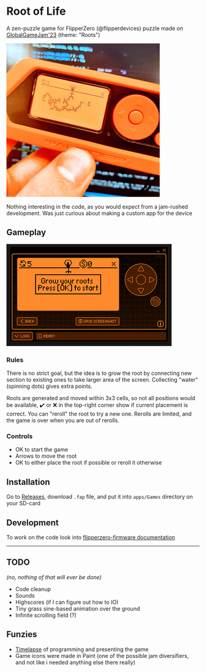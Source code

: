 # Root of Life

A zen-puzzle game for FlipperZero (@flipperdevices) puzzle made on [GlobalGameJam'23](https://globalgamejam.org/2023/games/roots-life-9) (theme: "Roots")

![FlipperZero with the game on it](docs/device.jpeg)

Nothing interesting in the code, as you would expect from a jam-rushed development. Was just curious about making a custom app for the device

## Gameplay

![Gameplay Gif](docs/gameplay_s.gif)

### Rules

There is no strict goal, but the idea is to grow the root by connecting new section to existing ones to take larger area of the screen. Collecting "water" (spinning dots) gives extra points.

Roots are generated and moved within 3x3 cells, so not all positions would be available, ✔️ or ❌ in the top-right corner show if current placement is correct. You can "reroll" the root to try a new one. Rerolls are limited, and the game is over when you are out of rerolls.

### Controls

- OK to start the game
- Arrows to move the root
- OK to either place the root if possible or reroll it otherwise

## Installation

Go to [Releases](https://github.com/Xorboo/root-of-life/releases), download `.fap` file, and put it into `apps/Games` directory on your SD-card

## Development

To work on the code look into [flipperzero-firmware documentation](https://github.com/flipperdevices/flipperzero-firmware/blob/dev/documentation/AppsOnSDCard.md#how-to-set-up-an-application-to-be-built-as-a-fap)

---

## TODO

_(no, nothing of that will ever be done)_

- Code cleanup
- Sounds
- Highscores (if I can figure out how to IO)
- Tiny grass sine-based animation over the ground
- Infinite scrolling field (?)

## Funzies

- [Timelapse](https://youtu.be/yM8CcmQ7kqQ) of programming and presenting the game
- Game icons were made in Paint (one of the possible jam diversifiers, and not like i needed anything else there really)
